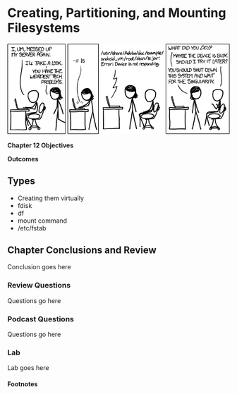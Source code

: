 # Creating, Partitioning, and Mounting Filesystems
![*Easy as cake...*](images/Chapter-Header/Chapter-12/server_problem-2.png "Server Problem")

__Chapter 12 Objectives__



__Outcomes__

## Types

   * Creating them virtually
   * fdisk   
   * df
   * mount command
   * /etc/fstab
   
## Chapter Conclusions and Review

  Conclusion goes here

### Review Questions

  Questions go here

### Podcast Questions

 Questions go here

### Lab

 Lab goes here 
 
#### Footnotes
 

 
 
